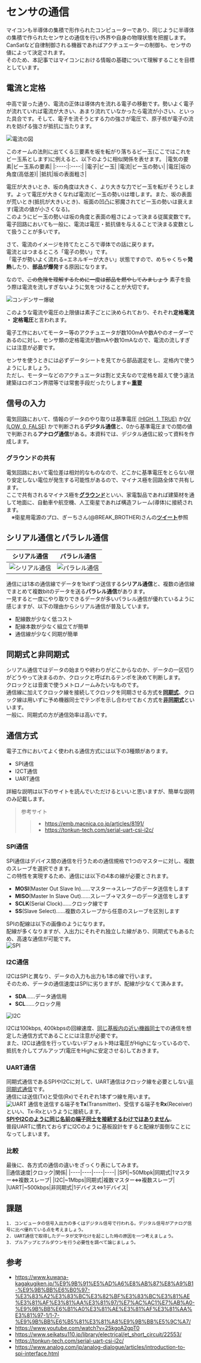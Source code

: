 # センサの通信

マイコンも半導体の集積で形作られたコンピューターであり、同じように半導体の集積で作られたセンサとの通信を行い外界や自身の物理状態を把握します。CanSatなど自律制御される機器であればアクチュエーターの制御も、センサの値によって決定されます。  
そのため、本記事ではマイコンにおける情報の基礎について理解することを目標としています。

## 電流と定格

中高で習った通り、電流の正体は導体内を流れる電子の移動です。勢いよく電子が流れていれば電流が大きい、あまり流れていなかったら電流が小さい、といった具合です。そして、電子を流そうとする力の強さが電圧で、原子核が電子の流れを妨げる強さが抵抗に当たります。

![電流の図](https://image.jimcdn.com/app/cms/image/transf/dimension=960x10000:format=png/path/sa07fdcab0410c43c/image/ide395796d174cdba/version/1632534935/image.png)

このオームの法則に出てくる三要素を坂を転がり落ちるビー玉(ここではこれをビー玉系とします)に例えると、以下のように相似関係を表せます。
|電気の要素|ビー玉系の要素|
|:----:|:----:|
|電子|ビー玉|
|電流|ビー玉の勢い|
|電圧|坂の角度(高低差)|
|抵抗|坂の表面粗さ|

電圧が大きいとき、坂の角度は大きく、より大きな力でビー玉を転がそうとします。よって電圧が大きくなれば電流(ビー玉の勢い)は増します。また、坂の表面が荒いとき(抵抗が大きいとき)、坂面の凹凸に邪魔されてビー玉の勢いは衰えます(電流の値が小さくなる)。  
このようにビー玉の勢いは坂の角度と表面の粗さによって決まる従属変数です。  
電子回路においても一般に、電流は電圧・抵抗値を与えることで決まる変数として扱うことが多いです。

さて、電流のイメージを持てたところで導体での話に戻ります。  
電流とはつまるところ「電子の勢い」です。  
「電子が勢いよく流れる=エネルギーが大きい」状態ですので、めちゃくちゃ**発熱**したり、**部品が爆発**する原因になります。

なので、<s>この危険を理解するために一度は部品を燃やしてみましょう</s> 素子を扱う際は電流を流しすぎないように気をつけることが大切です。

![コンデンサー爆破](https://img.youtube.com/vi/25kgoA2gpT0/sddefault.jpg)

このような電流や電圧の上限値は素子ごとに決められており、それぞれ**定格電流 ・ 定格電圧**と言われます。

電子工作においてモーター等のアクチュエータが数100mAや数Aやのオーダーであるのに対し、センサ類の定格電流が数mAや数10mAなので、電流の流しすぎには注意が必要です。

センサを使うときには必ずデータシートを見てから部品選定をし、定格内で使うようにしましょう。  
ただし、モーターなどのアクチュエータは割と丈夫なので定格を超えて使う違法建築はロボコン界隈等では常套手段だったりします←<u>**重要**</u>

## 信号の入力

電気回路において、情報のデータのやり取りは基準電圧 <u>(HIGH, 1, TRUE)</u> か<u>0V (LOW, 0, FALSE)</u> かで判断される**デジタル通信**と、0から基準電圧までの間の値で判断される**アナログ通信**がある。本資料では、デジタル通信に絞って資料を作成します。

### グラウンドの共有

電気回路において電位差は相対的なものなので、どこかに基準電圧をとらない限り安定しない電位が発生する可能性があるので、マイナス極を回路全体で共有します。  
ここで共有されるマイナス極を<u>**グラウンド**</u>といい、家電製品であれば建築材を通して地面に、自動車や航空機、人工衛星であれば構造フレーム(導体)に接続されます。  
　※衛星用電源のプロ、ぎーちさん(@BREAK_BROTHER)さんの<b><u>[ツイート](https://twitter.com/BREAK_BROTHER/status/1637183608753618944?s=20)</b></u>参照

## シリアル通信とパラレル通信

|シリアル通信|パラレル通信|
|:----:|:----:|
|![シリアル通信](https://emb.macnica.co.jp/macnica_wp/wp-content/uploads/2019/10/02234dbc439838eacee8196efba0d573.png)|![パラレル通信](https://emb.macnica.co.jp/macnica_wp/wp-content/uploads/2019/09/d843095536a66385a4ac4866c80e5950.png)|

通信には1本の通信線でデータを1bitずつ送信する<b>シリアル通信</b>と、複数の通信線でまとめて複数bitのデータを送る<b>パラレル通信</b>があります。  
一見すると一度にやり取りできるデータが多いパラレル通信が優れているように感じますが、以下の理由からシリアル通信が普及しています。

* 配線数が少なく低コスト
* 配線本数が少なく組立てが簡単
* 通信線が少なく同期が簡単

## 同期式と非同期式

シリアル通信ではデータの始まりや終わりがどこからなのか、データの一区切りがどうやって決まるのか、クロックと呼ばれるテンポを決めて判断します。  
クロックとは音楽で使うメトロノームみたいなものです。  
通信線に加えてクロック線を接続してクロックを同期させる方式を<b><u>同期式</u></b>、クロック線は用いずに予め機器同士でテンポを示し合わせておく方式を<b><u>非同期式</u></b>といいます。  
一般に、同期式の方が通信効率は高いです。

## 通信方式

電子工作においてよく使われる通信方式には以下の3種類があります。

* SPI通信
* I2CT通信
* UART通信  

詳細な説明は以下のサイトを読んでいただけるといいと思いますが、簡単な説明のみ記載します。

>参考サイト
>>* https://emb.macnica.co.jp/articles/8191/
>>* https://tonkun-tech.com/serial-uart-csi-i2c/

### SPI通信
SPI通信はデバイス間の通信を行うための通信規格で1つのマスターに対し、複数のスレーブを選択できます。  
この特性を実現するため、通信には以下の4本の線が必要とされます。

* <b>MOSI</b>(Master Out Slave In)……マスター→スレーブのデータ送信をします
* <b>MISO</b>(Master In Slave Out)……スレーブ→マスターのデータ送信をします
* <b>SCLK</b>(Serial Clock)……クロック線です
* <b>SS</b>(Slave Select)……複数のスレーブから任意のスレーブを区別します

SPIの配線は以下の画像のようになります。  
配線が多くなりますが、入出力にそれぞれ独立した線があり、同期式でもあるため、高速な通信が可能です。  
![SPI](https://www.analog.com/-/media/images/analog-dialogue/en/volume-52/number-3/articles/introduction-to-spi-interface/205973_fig_01.svg?la=en&imgver=3)

### I2C通信
I2CはSPIと異なり、データの入力も出力も1本の線で行います。  
そのため、データの通信速度はSPIに劣りますが、配線が少なくて済みます。

* <b>SDA</b>……データ通信用
* <b>SCL</b>……クロック用

  
![I2C](https://emb.macnica.co.jp/macnica_wp/wp-content/uploads/2019/10/d9ebfcc6af1db54f1fcec88bf22fc056.png)

I2Cは100kbps, 400kbpsの回線速度、<u>同じ基板内の近い機器同士</u>での通信を想定した通信方式であることには注意が必要です。  
また、I2Cは通信を行っていないデフォルト時は電圧がHighになっているので、抵抗を介してプルアップ(電圧をHighに安定させる)しておきます。

### UART通信
同期式通信であるSPIやI2Cに対して、UART通信はクロック線を必要としない<u>非同期式通信</u>です。  
通信には送信(Tx)と受信(Rx)でそれぞれ1本ずつ線を用います。  
![UART](https://emb.macnica.co.jp/macnica_wp/wp-content/uploads/2019/09/106e2d40d6f0e778a6f22cb54a731bc6.png)
通信を送信する端子を<b>Tx</b>(Transmitter)、受信する端子を<b>Rx</b>(Receiver)といい、Tx-Rxというように接続します。  
<b><u>SPIやI2Cのように同じ名前の端子同士を接続するわけではありません</u></b>。  
普段UARTに慣れておらずにI2Cのように基板設計をすると配線が面倒なことになってしまいます。

### 比較

最後に、各方式の通信の違いをざっくり表にしてみます。  
||通信速度|クロック|関係|
|----|----|----|----|
|SPI|~50Mbpk|同期式|1マスター⇔複数スレーブ|
|I2C|~1Mbps|同期式|複数マスター⇔複数スレーブ|
|UART|~500kbps|非同期式|1デバイス⇔1デバイス|

## 課題

```
1. コンピュータの信号入出力の多くはデジタル信号で行われる。デジタル信号がアナログ信号に比べ優れている点を考えましょう。
2. UART通信で取得したデータが文字化けを起こした時の原因を一つ考えましょう。
3. プルアップとプルダウンを行う必要性を調べて論じましょう。
```

## 参考

* https://www.kuwana-kagakugiken.jp/%E9%9B%91%E5%AD%A6%E8%AB%87%E8%A9%B1-%E9%9B%BB%E6%B0%97-%E3%83%A2%E3%83%BC%E3%82%BF%E3%83%BC%E3%81%AE%E3%81%AF%E3%81%AA%E3%81%97/%E7%AC%AC1%E7%AB%A0-%E9%9B%BB%E6%B1%A0%E3%81%AE%E3%81%AF%E3%81%AA%E3%81%97-1/1-7-%E9%9B%BB%E6%B5%81%E3%81%A8%E9%9B%BB%E5%9C%A7/
* https://www.youtube.com/watch?v=25kgoA2gpT0
* https://www.seikatsu110.jp/library/electrical/et_short_circuit/22553/
* https://tonkun-tech.com/serial-uart-csi-i2c/
* https://www.analog.com/jp/analog-dialogue/articles/introduction-to-spi-interface.html